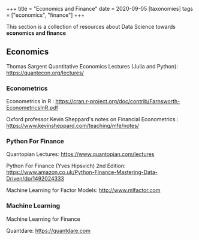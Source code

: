 +++
title = "Economics and Finance"
date = 2020-09-05
[taxonomies]
tags = ["economics", "finance"]
+++

This section is a collection of resources about Data Science towards **economics and finance**

## Economics

Thomas Sargent Quantitative Economics Lectures (Julia and Python): https://quantecon.org/lectures/

### Econometrics

Econometrics in R : https://cran.r-project.org/doc/contrib/Farnsworth-EconometricsInR.pdf

Oxford professor Kevin Sheppard's notes on Financial Econometrics : https://www.kevinsheppard.com/teaching/mfe/notes/


### Python For Finance

Quantopian Lectures: https://www.quantopian.com/lectures

Python For Finance (Yves Hipsvich) 2nd Edition: https://www.amazon.co.uk/Python-Finance-Mastering-Data-Driven/dp/1492024333

Machine Learning for Factor Models: http://www.mlfactor.com



### Machine Learning

Machine Learning for Finance


Quantdare: https://quantdare.com
